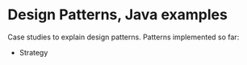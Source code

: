 # Design Patterns, Java examples

Case studies to explain design patterns. Patterns 
implemented so far:

- Strategy